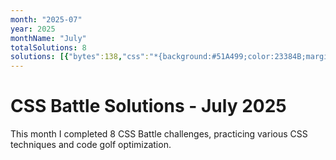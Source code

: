 ```yaml
---
month: "2025-07"
year: 2025
monthName: "July"
totalSolutions: 8
solutions: [{"bytes":138,"css":"*{background:#51A499;color:23384B;margin:50 120;border-left:5em dotted;*{border-inline:5em solid;border-left-color:#0000;margin:40 0 20-80","date":"2025-07-01","difficulty":"medium","has_image":true,"screenshot":"target-1-comparison.png","target":182},{"bytes":182,"css":"*{background:#EFF8FE;+*{margin:50 50 40 40;border:solid#4F77FF;border-width:0 0 10 10;display:flex}p{background:#4F77FF;margin:var(--t,60)0 0 30;width:60;+p{width:50;--t:0;+p{--t:100","date":"2025-07-02","difficulty":"medium","has_image":true,"screenshot":"target-1-comparison.png","target":183},{"bytes":177,"css":"html{background:#CE636F;border-top:10ch solid#F7BED9;p{margin:-168 72;padding:120;border-radius:5ch;background:repeating-conic-gradient(#B44141 0 25%,#F7BED9 0 50%)0 0/20ch 20ch","date":"2025-07-03","difficulty":"medium","has_image":true,"screenshot":"target-1-comparison.png","target":184},{"bytes":208,"css":"p{margin:-10 57;padding:23% 0;border-inline:var(--b,60px)solid#D9D9D9;+p{margin:10 137;--b:55px;img{background:radial-gradient( at bottom,#D9D9D9 0 39.3%,#000 0 70.7%,#0000 0);padding:67.5 135;margin:-243-135","date":"2025-07-04","difficulty":"easy","has_image":true,"screenshot":"target-1-comparison.png","target":185},{"bytes":116,"css":"\u0026amp;{border-radius:5vw;box-shadow:0 0 0 2in#F0CD48;margin:110 20}*{border:11q solid#394257;*{margin:16 97%16 28;zoom:.5","date":"2025-07-05","difficulty":"medium","has_image":true,"screenshot":"target-1-comparison.png","target":186},{"bytes":147,"css":"\u0026amp;{color:556D7F;border:5vw solid}*{background:#FADE8B;margin:50 40;*{margin:10 65;box-shadow:0-5em,0 5em,-50vh 95px,50vh 95px,-50vh -95px,50vh -95px","date":"2025-07-06","difficulty":"medium","has_image":true,"screenshot":"target-1-comparison.png","target":187},{"bytes":124,"css":"\u0026amp;{background:#32295A;border-radius:3in;border:250px solid#48BF7D}p{border:5ch solid #32295A;margin:-298;width:370;height:270","date":"2025-07-07","difficulty":"medium","has_image":true,"screenshot":"target-1-comparison.png","target":188},{"bytes":125,"css":"*{--t:32q solid#8CB457;background:#085328}\u0026amp;{margin:30 50;border-block:var(--t);*{height:180;margin:0 30;border-inline:var(--t","date":"2025-07-08","difficulty":"medium","has_image":true,"screenshot":"target-1-comparison.png","target":189}]
---
```


# CSS Battle Solutions - July 2025

This month I completed 8 CSS Battle challenges, practicing various CSS techniques and code golf optimization.

